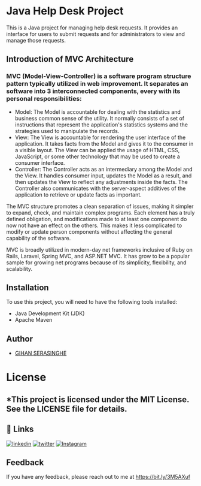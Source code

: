 # Java Help Desk Project

This is a Java project for managing help desk requests. It provides an interface for users to submit requests and for administrators to view and manage those requests.

## Introduction of MVC Architecture
<h3>
MVC (Model-View-Controller) is a software program structure pattern typically utilized in web improvement. It separates an software into 3 interconnected components, every with its personal responsibilities:</h3>
<ul>
<li>
Model: The Model is accountable for dealing with the statistics and business common sense of the utility. It normally consists of a set of instructions that represent the application's statistics systems and the strategies used to manipulate the records.</li>

<li>
View: The View is accountable for rendering the user interface of the application. It takes facts from the Model and gives it to the consumer in a visible layout. The View can be applied the usage of HTML, CSS, JavaScript, or some other technology that may be used to create a consumer interface.</li>

<li>
Controller: The Controller acts as an intermediary among the Model and the View. It handles consumer input, updates the Model as a result, and then updates the View to reflect any adjustments inside the facts. The Controller also communicates with the server-aspect additives of the application to retrieve or update facts as important.</li>

</ul>
The MVC structure promotes a clean separation of issues, making it simpler to expand, check, and maintain complex programs. Each element has a truly defined obligation, and modifications made to at least one component do now not have an effect on the others. This makes it less complicated to modify or update person components without affecting the general capability of the software.

MVC is broadly utilized in modern-day net frameworks inclusive of Ruby on Rails, Laravel, Spring MVC, and ASP.NET MVC. It has grow to be a popular sample for growing net programs because of its simplicity, flexibility, and scalability.

## Installation
To use this project, you will need to have the following tools installed:
<ul>
<li>Java Development Kit (JDK)</li>
<li>Apache Maven</li>
</ul>

## Author

- [GIHAN SERASINGHE](https://github.com/it-21360978)

# License
## *This project is licensed under the MIT License. See the LICENSE file for details.

## 🔗 Links
[![linkedin](https://img.shields.io/badge/linkedin-0A66C2?style=for-the-badge&logo=linkedin&logoColor=white)](https://www.linkedin.com/in/gihan-serasinghe-457033264)
[![twitter](https://img.shields.io/badge/twitter-1DA1F2?style=for-the-badge&logo=twitter&logoColor=white)](https://twitter.com/SrasingheG)
[![Instagram](https://img.shields.io/badge/Instagram-E4405F?style=for-the-badge&logo=instagram&logoColor=white)](https://www.instagram.com/_gihanx.__/)

## Feedback

If you have any feedback, please reach out to me at https://bit.ly/3M5AXuf
